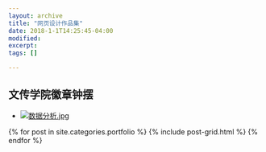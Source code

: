 ```yaml
---
layout: archive
title: "网页设计作品集"
date: 2018-1-1T14:25:45-04:00
modified:
excerpt: 
tags: []

---
```

文传学院徽章钟摆
---
- <a href="https://YouYou-Chen.github.io/portfolio/wcylogo/" target="_blank">![数据分析.jpg](https://i.loli.net/2018/01/07/5a52106249040.jpg)</a>


<div class="tiles">
{% for post in site.categories.portfolio %}
  {% include post-grid.html %}
{% endfor %}
</div><!-- /.tiles 把所有categories 有 portfolio 的列出来-->




